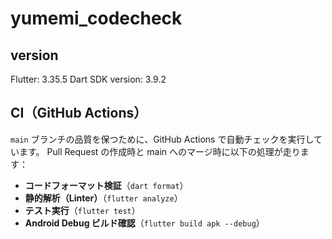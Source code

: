 # yumemi_codecheck

## version
Flutter: 3.35.5
Dart SDK version: 3.9.2

## CI（GitHub Actions）
`main` ブランチの品質を保つために、GitHub Actions で自動チェックを実行しています。
Pull Request の作成時と main へのマージ時に以下の処理が走ります：

- **コードフォーマット検証**（`dart format`）
- **静的解析（Linter）**（`flutter analyze`）
- **テスト実行**（`flutter test`）
- **Android Debug ビルド確認**（`flutter build apk --debug`）